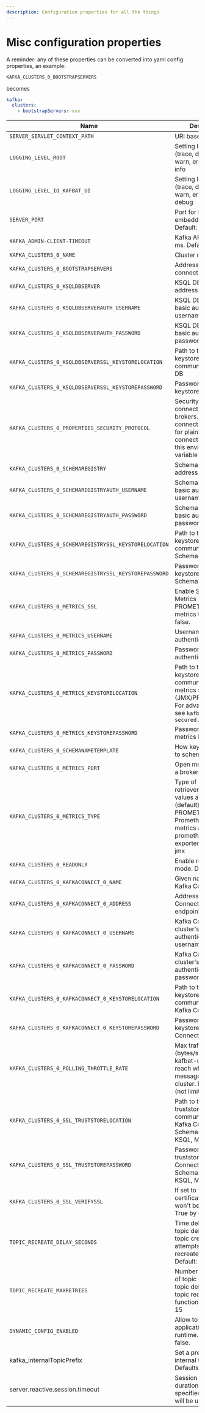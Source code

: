 ```yaml
---
description: Configuration properties for all the things
---
```


# Misc configuration properties

A reminder: any of these properties can be converted into yaml config properties, an example:

`KAFKA_CLUSTERS_0_BOOTSTRAPSERVERS`

becomes

```yaml
kafka:
  clusters:
    - bootstrapServers: xxx
```

| Name                                                  | Description                                                                                                                                                      |
|-------------------------------------------------------|------------------------------------------------------------------------------------------------------------------------------------------------------------------|
| `SERVER_SERVLET_CONTEXT_PATH`                         | URI basePath                                                                                                                                                     |
| `LOGGING_LEVEL_ROOT`                                  | Setting log level (trace, debug, info, warn, error). Default: info                                                                                               |
| `LOGGING_LEVEL_IO_KAFBAT_UI`                             | Setting log level (trace, debug, info, warn, error). Default: debug                                                                                              |
| `SERVER_PORT`                                         | Port for the embedded server. Default: `8080`                                                                                                                    |
| `KAFKA_ADMIN-CLIENT-TIMEOUT`                          | Kafka API timeout in ms. Default: `30000`                                                                                                                        |
| `KAFKA_CLUSTERS_0_NAME`                               | Cluster name                                                                                                                                                     |
| `KAFKA_CLUSTERS_0_BOOTSTRAPSERVERS`                   | Address where to connect                                                                                                                                         |
| `KAFKA_CLUSTERS_0_KSQLDBSERVER`                       | KSQL DB server address                                                                                                                                           |
| `KAFKA_CLUSTERS_0_KSQLDBSERVERAUTH_USERNAME`          | KSQL DB server's basic authentication username                                                                                                                   |
| `KAFKA_CLUSTERS_0_KSQLDBSERVERAUTH_PASSWORD`          | KSQL DB server's basic authentication password                                                                                                                   |
| `KAFKA_CLUSTERS_0_KSQLDBSERVERSSL_KEYSTORELOCATION`   | Path to the JKS keystore to communicate to KSQL DB                                                                                                               |
| `KAFKA_CLUSTERS_0_KSQLDBSERVERSSL_KEYSTOREPASSWORD`   | Password of the JKS keystore for KSQL DB                                                                                                                         |
| `KAFKA_CLUSTERS_0_PROPERTIES_SECURITY_PROTOCOL`       | Security protocol to connect to the brokers. For SSL connection use "SSL", for plaintext connection don't set this environment variable                          |
| `KAFKA_CLUSTERS_0_SCHEMAREGISTRY`                     | SchemaRegistry's address                                                                                                                                         |
| `KAFKA_CLUSTERS_0_SCHEMAREGISTRYAUTH_USERNAME`        | SchemaRegistry's basic authentication username                                                                                                                   |
| `KAFKA_CLUSTERS_0_SCHEMAREGISTRYAUTH_PASSWORD`        | SchemaRegistry's basic authentication password                                                                                                                   |
| `KAFKA_CLUSTERS_0_SCHEMAREGISTRYSSL_KEYSTORELOCATION` | Path to the JKS keystore to communicate to SchemaRegistry                                                                                                        |
| `KAFKA_CLUSTERS_0_SCHEMAREGISTRYSSL_KEYSTOREPASSWORD` | Password of the JKS keystore for SchemaRegistry                                                                                                                  |
| `KAFKA_CLUSTERS_0_METRICS_SSL`                        | Enable SSL for Metrics (for PROMETHEUS metrics type). Default: false.                                                                                            |
| `KAFKA_CLUSTERS_0_METRICS_USERNAME`                   | Username for Metrics authentication                                                                                                                              |
| `KAFKA_CLUSTERS_0_METRICS_PASSWORD`                   | Password for Metrics authentication                                                                                                                              |
| `KAFKA_CLUSTERS_0_METRICS_KEYSTORELOCATION`           | Path to the JKS keystore to communicate to metrics source (JMX/PROMETHEUS). For advanced setup, see `kafbat-ui-jmx-secured.yml`                                  |
| `KAFKA_CLUSTERS_0_METRICS_KEYSTOREPASSWORD`           | Password of the JKS metrics keystore                                                                                                                             |
| `KAFKA_CLUSTERS_0_SCHEMANAMETEMPLATE`                 | How keys are saved to schemaRegistry                                                                                                                             |
| `KAFKA_CLUSTERS_0_METRICS_PORT`                       | Open metrics port of a broker                                                                                                                                    |
| `KAFKA_CLUSTERS_0_METRICS_TYPE`                       | Type of metrics retriever to use. Valid values are JMX (default) or PROMETHEUS. If Prometheus, then metrics are read from prometheus-jmx-exporter instead of jmx |
| `KAFKA_CLUSTERS_0_READONLY`                           | Enable read-only mode. Default: false                                                                                                                            |
| `KAFKA_CLUSTERS_0_KAFKACONNECT_0_NAME`                | Given name for the Kafka Connect cluster                                                                                                                         |
| `KAFKA_CLUSTERS_0_KAFKACONNECT_0_ADDRESS`             | Address of the Kafka Connect service endpoint                                                                                                                    |
| `KAFKA_CLUSTERS_0_KAFKACONNECT_0_USERNAME`            | Kafka Connect cluster's basic authentication username                                                                                                            |
| `KAFKA_CLUSTERS_0_KAFKACONNECT_0_PASSWORD`            | Kafka Connect cluster's basic authentication password                                                                                                            |
| `KAFKA_CLUSTERS_0_KAFKACONNECT_0_KEYSTORELOCATION`    | Path to the JKS keystore to communicate to Kafka Connect                                                                                                         |
| `KAFKA_CLUSTERS_0_KAFKACONNECT_0_KEYSTOREPASSWORD`    | Password of the JKS keystore for Kafka Connect                                                                                                                   |
| `KAFKA_CLUSTERS_0_POLLING_THROTTLE_RATE`              | Max traffic rate (bytes/sec) that kafbat-ui allowed to reach when polling messages from the cluster. Default: 0 (not limited)                                    |
| `KAFKA_CLUSTERS_0_SSL_TRUSTSTORELOCATION`             | Path to the JKS truststore to communicate to Kafka Connect, SchemaRegistry, KSQL, Metrics                                                                        |
| `KAFKA_CLUSTERS_0_SSL_TRUSTSTOREPASSWORD`             | Password of the JKS truststore for Kafka Connect, SchemaRegistry, KSQL, Metrics                                                                                  |
| `KAFKA_CLUSTERS_0_SSL_VERIFYSSL`                      | If set to false, SSL certificate of the host won't be verified. True by default.                                                                                 |
| `TOPIC_RECREATE_DELAY_SECONDS`                        | Time delay between topic deletion and topic creation attempts for topic recreate functionality. Default: 1                                                       |
| `TOPIC_RECREATE_MAXRETRIES`                           | Number of attempts of topic creation after topic deletion for topic recreate functionality. Default: 15                                                          |
| `DYNAMIC_CONFIG_ENABLED`                              | Allow to change application config in runtime. Default: false.                                                                                                   |
| kafka\_internalTopicPrefix                            | Set a prefix for internal topics. Defaults to "\_".                                                                                                              |
| server.reactive.session.timeout                       | Session timeout. If a duration suffix is not specified, seconds will be used.                                                                                    |
